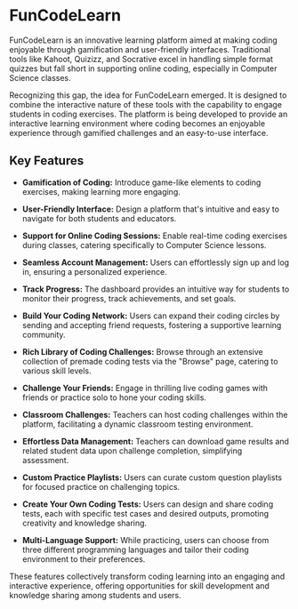 # FunCodeLearn

FunCodeLearn is an innovative learning platform aimed at making coding enjoyable through gamification and user-friendly interfaces. Traditional tools like Kahoot, Quizizz, and Socrative excel in handling simple format quizzes but fall short in supporting online coding, especially in Computer Science classes.

Recognizing this gap, the idea for FunCodeLearn emerged. It is designed to combine the interactive nature of these tools with the capability to engage students in coding exercises. The platform is being developed to provide an interactive learning environment where coding becomes an enjoyable experience through gamified challenges and an easy-to-use interface.

## Key Features

- **Gamification of Coding:** Introduce game-like elements to coding exercises, making learning more engaging.
- **User-Friendly Interface:** Design a platform that's intuitive and easy to navigate for both students and educators.
- **Support for Online Coding Sessions:** Enable real-time coding exercises during classes, catering specifically to Computer Science lessons.

- **Seamless Account Management:** Users can effortlessly sign up and log in, ensuring a personalized experience.
- **Track Progress:** The dashboard provides an intuitive way for students to monitor their progress, track achievements, and set goals.
- **Build Your Coding Network:** Users can expand their coding circles by sending and accepting friend requests, fostering a supportive learning community.
- **Rich Library of Coding Challenges:** Browse through an extensive collection of premade coding tests via the "Browse" page, catering to various skill levels.
- **Challenge Your Friends:** Engage in thrilling live coding games with friends or practice solo to hone your coding skills.
- **Classroom Challenges:** Teachers can host coding challenges within the platform, facilitating a dynamic classroom testing environment.
- **Effortless Data Management:** Teachers can download game results and related student data upon challenge completion, simplifying assessment.
- **Custom Practice Playlists:** Users can curate custom question playlists for focused practice on challenging topics.
- **Create Your Own Coding Tests:** Users can design and share coding tests, each with specific test cases and desired outputs, promoting creativity and knowledge sharing.
- **Multi-Language Support:** While practicing, users can choose from three different programming languages and tailor their coding environment to their preferences.

These features collectively transform coding learning into an engaging and interactive experience, offering opportunities for skill development and knowledge sharing among students and users.
